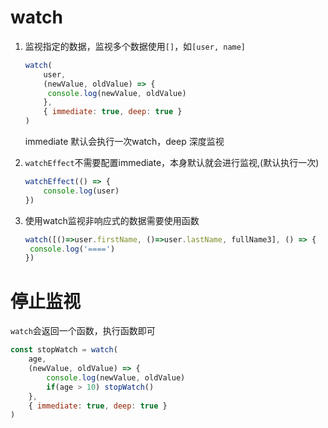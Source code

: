 # watch

1. 监视指定的数据，监视多个数据使用`[]`，如`[user, name]`

   ```javascript
   watch(
       user,
       (newValue, oldValue) => {
       	console.log(newValue, oldValue)
       },
       { immediate: true, deep: true }
   )
   ```

   immediate 默认会执行一次watch，deep 深度监视

2. `watchEffect`不需要配置immediate，本身默认就会进行监视,(默认执行一次)

   ```javascript
   watchEffect(() => {
       console.log(user)
   })
   ```

3. 使用watch监视非响应式的数据需要使用函数

   ```javascript
   watch([()=>user.firstName, ()=>user.lastName, fullName3], () => {
   	console.log('====')
   })
   ```



# 停止监视

`watch`会返回一个函数，执行函数即可

```javascript
const stopWatch = watch(
    age,
    (newValue, oldValue) => {
    	console.log(newValue, oldValue)
        if(age > 10) stopWatch()
    },
    { immediate: true, deep: true }
)
```

